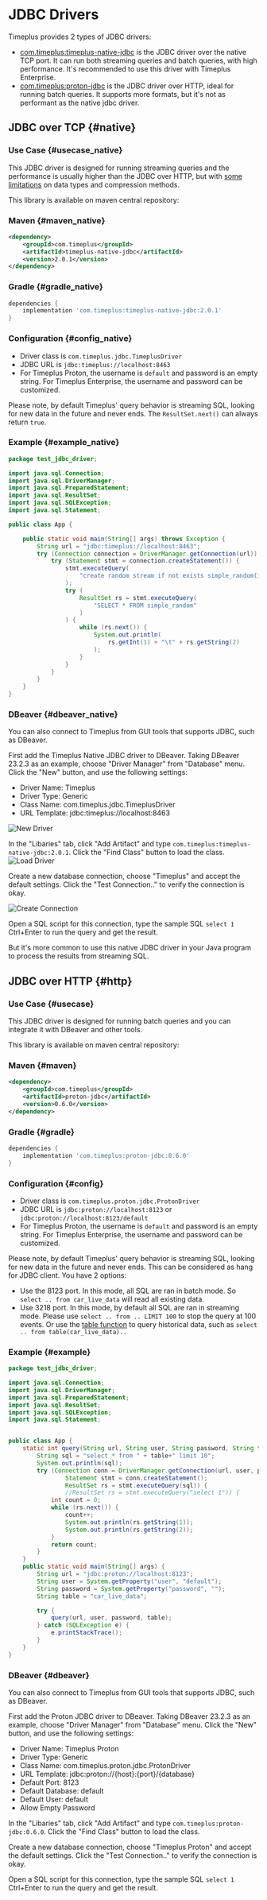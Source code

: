 # JDBC Drivers
Timeplus provides 2 types of JDBC drivers:
* [com.timeplus:timeplus-native-jdbc](https://github.com/timeplus-io/timeplus-native-jdbc) is the JDBC driver over the native TCP port. It can run both streaming queries and batch queries, with high performance. It's recommended to use this driver with Timeplus Enterprise.
* [com.timeplus:proton-jdbc](https://github.com/timeplus-io/proton-java-driver) is the JDBC driver over HTTP, ideal for running batch queries. It supports more formats, but it's not as performant as the native jdbc driver.

## JDBC over TCP {#native}

### Use Case {#usecase_native}
This JDBC driver is designed for running streaming queries and the performance is usually higher than the JDBC over HTTP, but with [some limitations](https://github.com/timeplus-io/timeplus-native-jdbc?tab=readme-ov-file#limitations) on data types and compression methods.

This library is available on maven central repository:

### Maven {#maven_native}
```xml
<dependency>
    <groupId>com.timeplus</groupId>
    <artifactId>timeplus-native-jdbc</artifactId>
    <version>2.0.1</version>
</dependency>
```

### Gradle {#gradle_native}
```groovy
dependencies {
    implementation 'com.timeplus:timeplus-native-jdbc:2.0.1'
}
```

### Configuration {#config_native}
* Driver class is `com.timeplus.jdbc.TimeplusDriver`
* JDBC URL is `jdbc:timeplus://localhost:8463`
* For Timeplus Proton, the username is `default` and password is an empty string. For Timeplus Enterprise, the username and password can be customized.

Please note, by default Timeplus' query behavior is streaming SQL, looking for new data in the future and never ends. The `ResultSet.next()` can always return `true`.

### Example {#example_native}

```java
package test_jdbc_driver;

import java.sql.Connection;
import java.sql.DriverManager;
import java.sql.PreparedStatement;
import java.sql.ResultSet;
import java.sql.SQLException;
import java.sql.Statement;

public class App {

    public static void main(String[] args) throws Exception {
        String url = "jdbc:timeplus://localhost:8463";
        try (Connection connection = DriverManager.getConnection(url)) {
            try (Statement stmt = connection.createStatement()) {
                stmt.executeQuery(
                    "create random stream if not exists simple_random(i int, s string) settings eps=3"
                );
                try (
                    ResultSet rs = stmt.executeQuery(
                        "SELECT * FROM simple_random"
                    )
                ) {
                    while (rs.next()) {
                        System.out.println(
                            rs.getInt(1) + "\t" + rs.getString(2)
                        );
                    }
                }
            }
        }
    }
}
```

### DBeaver {#dbeaver_native}

You can also connect to Timeplus from GUI tools that supports JDBC, such as DBeaver.

First add the Timeplus Native JDBC driver to DBeaver. Taking DBeaver 23.2.3 as an example, choose "Driver Manager" from "Database" menu. Click the "New" button, and use the following settings:
* Driver Name: Timeplus
* Driver Type: Generic
* Class Name: com.timeplus.jdbc.TimeplusDriver
* URL Template: jdbc:timeplus://localhost:8463

![New Driver](/img/jdbc_native_new_driver.png)

In the "Libaries" tab, click "Add Artifact" and type `com.timeplus:timeplus-native-jdbc:2.0.1`. Click the "Find Class" button to load the class.
![Load Driver](/img/jdbc_native_load_driver.png)

Create a new database connection, choose "Timeplus" and accept the default settings. Click the "Test Connection.." to verify the connection is okay.

![Create Connection](/img/jdbc_native_new_conn.png)

Open a SQL script for this connection, type the sample SQL `select 1` Ctrl+Enter to run the query and get the result.

But it's more common to use this native JDBC driver in your Java program to process the results from streaming SQL.


## JDBC over HTTP {#http}

### Use Case {#usecase}
This JDBC driver is designed for running batch queries and you can integrate it with DBeaver and other tools.

This library is available on maven central repository:

### Maven {#maven}
```xml
<dependency>
    <groupId>com.timeplus</groupId>
    <artifactId>proton-jdbc</artifactId>
    <version>0.6.0</version>
</dependency>
```

### Gradle {#gradle}
```groovy
dependencies {
    implementation 'com.timeplus:proton-jdbc:0.6.0'
}
```

### Configuration {#config}
* Driver class is `com.timeplus.proton.jdbc.ProtonDriver`
* JDBC URL is `jdbc:proton://localhost:8123` or `jdbc:proton://localhost:8123/default`
* For Timeplus Proton, the username is `default` and password is an empty string. For Timeplus Enterprise, the username and password can be customized.

Please note, by default Timeplus' query behavior is streaming SQL, looking for new data in the future and never ends. This can be considered as hang for JDBC client. You have 2 options:
* Use the 8123 port. In this mode, all SQL are ran in batch mode. So `select .. from car_live_data` will read all existing data.
* Use 3218 port. In this mode, by default all SQL are ran in streaming mode. Please use `select .. from .. LIMIT 100` to stop the query at 100 events. Or use the [table function](functions_for_streaming#table) to query historical data, such as `select .. from table(car_live_data)..`

### Example {#example}

```java
package test_jdbc_driver;

import java.sql.Connection;
import java.sql.DriverManager;
import java.sql.PreparedStatement;
import java.sql.ResultSet;
import java.sql.SQLException;
import java.sql.Statement;


public class App {
    static int query(String url, String user, String password, String table) throws SQLException {
        String sql = "select * from " + table+" limit 10";
        System.out.println(sql);
        try (Connection conn = DriverManager.getConnection(url, user, password);
                Statement stmt = conn.createStatement();
                ResultSet rs = stmt.executeQuery(sql)) {
                //ResultSet rs = stmt.executeQuery("select 1")) {
            int count = 0;
            while (rs.next()) {
                count++;
                System.out.println(rs.getString(1));
                System.out.println(rs.getString(2));
            }
            return count;
        }
    }
    public static void main(String[] args) {
        String url = "jdbc:proton://localhost:8123";
        String user = System.getProperty("user", "default");
        String password = System.getProperty("password", "");
        String table = "car_live_data";

        try {
            query(url, user, password, table);
        } catch (SQLException e) {
            e.printStackTrace();
        }
    }
}
```

### DBeaver {#dbeaver}

You can also connect to Timeplus from GUI tools that supports JDBC, such as DBeaver.

First add the Proton JDBC driver to DBeaver. Taking DBeaver 23.2.3 as an example, choose "Driver Manager" from "Database" menu. Click the "New" button, and use the following settings:
* Driver Name: Timeplus Proton
* Driver Type: Generic
* Class Name: com.timeplus.proton.jdbc.ProtonDriver
* URL Template: jdbc:proton://\{host}:\{port}/\{database}
* Default Port: 8123
* Default Database: default
* Default User: default
* Allow Empty Password

In the "Libaries" tab, click "Add Artifact" and type `com.timeplus:proton-jdbc:0.6.0`. Click the "Find Class" button to load the class.

Create a new database connection, choose "Timeplus Proton" and accept the default settings. Click the "Test Connection.." to verify the connection is okay.

Open a SQL script for this connection, type the sample SQL `select 1` Ctrl+Enter to run the query and get the result.
